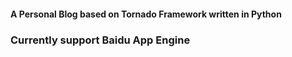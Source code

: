 #### A Personal Blog based on Tornado Framework written in Python 

### Currently support Baidu App Engine
